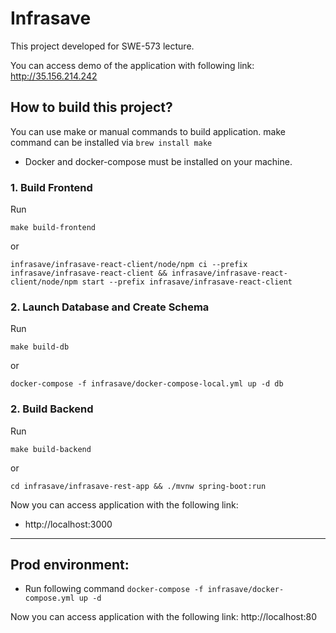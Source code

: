 # Infrasave

This project developed for SWE-573 lecture.

You can access demo of the application with following link:
http://35.156.214.242

## How to build this project?

You can use make or manual commands to build application.
make command can be installed via ``brew install make``
* Docker and docker-compose must be installed on your machine.
### 1. Build Frontend 
Run
```
make build-frontend
``` 
or
```
infrasave/infrasave-react-client/node/npm ci --prefix infrasave/infrasave-react-client && infrasave/infrasave-react-client/node/npm start --prefix infrasave/infrasave-react-client
```
### 2. Launch Database and Create Schema
Run 
```
make build-db
``` 
or 
```
docker-compose -f infrasave/docker-compose-local.yml up -d db
```
### 2. Build Backend
Run 
```
make build-backend
```
or
```
cd infrasave/infrasave-rest-app && ./mvnw spring-boot:run
```

Now you can access application with the following link:
* http://localhost:3000

---

## Prod environment:
* Run following command `docker-compose -f infrasave/docker-compose.yml up -d`

Now you can access application with the following link: http://localhost:80


